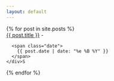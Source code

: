 ```yaml
---
layout: default
---
```


<div class="posts">
  {% for post in site.posts %}
    <div>
      <span><a href="{{ site.baseurl }}{{ post.url }}">{{ post.title }}</a></span> -

      <span class="date">
        {{ post.date | date: "%e %B %Y" }}
      </span>
    </div>S
  {% endfor %}
</div>